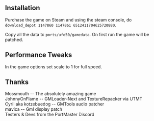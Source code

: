 ## Installation
Purchase the game on Steam and using the steam console, do `download_depot 1147860 1147861 6512411704625720880`.

Copy all the data to `ports/ufo50/gamedata`. On first run the game will be patched.

## Performance Tweaks
In the game options set scale to 1 for full speed.

## Thanks
Mossmouth -- The absolutely amazing game  
JohnnyOnFlame -- GMLoader-Next and TextureRepacker via UTMT  
Cyril aka kotzebuedog -- GMTools audio patcher  
mavica -- Gml display patch  
Testers & Devs from the PortMaster Discord
